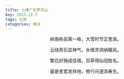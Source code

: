 ```yaml
---
title: 七律广东罗浮山
key: 2015.12.7
tags: 七律
categories: 律诗
---
```


<p align="center">岭南称岳第一峰，大雪时节正葱茏。
</p>
<p align="center">云绕奇石显神气，水缠灵洞纳暖风。
</p>
<p align="center">繁花织锦成佳境，百草得仙冠胜名。
</p>
<p align="center">最是老君发祥地，修行问道添寿生。
</p>
<p align="center"></br>
</p>
